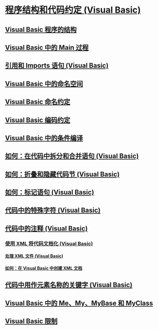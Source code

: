 # [程序结构和代码约定 (Visual Basic)](program-structure-and-code-conventions.md)
## [Visual Basic 程序的结构](structure-of-a-visual-basic-program.md)
## [Visual Basic 中的 Main 过程](main-procedure.md)
## [引用和 Imports 语句 (Visual Basic)](references-and-the-imports-statement.md)
## [Visual Basic 中的命名空间](namespaces.md)
## [Visual Basic 命名约定](naming-conventions.md)
## [Visual Basic 编码约定](coding-conventions.md)
## [Visual Basic 中的条件编译](conditional-compilation.md)
## [如何：在代码中拆分和合并语句 (Visual Basic)](how-to-break-and-combine-statements-in-code.md)
## [如何：折叠和隐藏代码节 (Visual Basic)](how-to-collapse-and-hide-sections-of-code.md)
## [如何：标记语句 (Visual Basic)](how-to-label-statements.md)
## [代码中的特殊字符 (Visual Basic)](special-characters-in-code.md)
## [代码中的注释 (Visual Basic)](comments-in-code.md)
### [使用 XML 将代码文档化 (Visual Basic)](documenting-your-code-with-xml.md)
#### [处理 XML 文件 (Visual Basic)](processing-the-xml-file.md)
#### [如何：在 Visual Basic 中创建 XML 文档](how-to-create-xml-documentation.md)
## [代码中用作元素名称的关键字 (Visual Basic)](keywords-as-element-names-in-code.md)
## [Visual Basic 中的 Me、My、MyBase 和 MyClass](me-my-mybase-and-myclass.md)
## [Visual Basic 限制](limitations.md)
